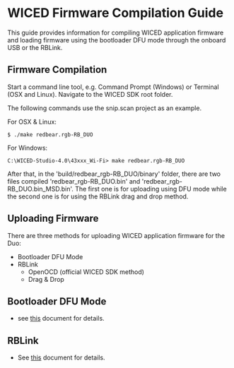 
# WICED Firmware Compilation Guide

This guide provides information for compiling WICED application firmware and loading firmware using the bootloader DFU mode through the onboard USB or the RBLink.


## Firmware Compilation

Start a command line tool, e.g. Command Prompt (Windows) or Terminal (OSX and Linux). Navigate to the WICED SDK root folder.

The following commands use the snip.scan project as an example.

For OSX & Linux:
	
	$ ./make redbear.rgb-RB_DUO

For Windows:
	
	C:\WICED-Studio-4.0\43xxx_Wi-Fi> make redbear.rgb-RB_DUO

After that, in the 'build/redbear_rgb-RB_DUO/binary' folder, there are two files compiled 'redbear_rgb-RB_DUO.bin' and 'redbear_rgb-RB_DUO.bin_MSD.bin'. The first one is for uploading using DFU mode while the second one is for using the RBLink drag and drop method.


## Uploading Firmware

There are three methods for uploading WICED application firmware for the Duo:

* Bootloader DFU Mode
* RBLink
	* OpenOCD (official WICED SDK method)
	* Drag & Drop


## Bootloader DFU Mode

* see [this](../firmware/DFU/README.md) document for details.


## RBLink

* See [this](../firmware/RBLink/README.md) document for details.



